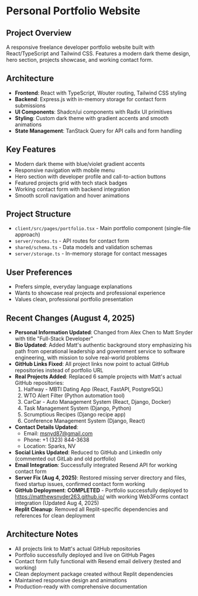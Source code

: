 # Personal Portfolio Website

## Project Overview
A responsive freelance developer portfolio website built with React/TypeScript and Tailwind CSS. Features a modern dark theme design, hero section, projects showcase, and working contact form.

## Architecture
- **Frontend**: React with TypeScript, Wouter routing, Tailwind CSS styling
- **Backend**: Express.js with in-memory storage for contact form submissions
- **UI Components**: Shadcn/ui components with Radix UI primitives
- **Styling**: Custom dark theme with gradient accents and smooth animations
- **State Management**: TanStack Query for API calls and form handling

## Key Features
- Modern dark theme with blue/violet gradient accents
- Responsive navigation with mobile menu
- Hero section with developer profile and call-to-action buttons
- Featured projects grid with tech stack badges
- Working contact form with backend integration
- Smooth scroll navigation and hover animations

## Project Structure
- `client/src/pages/portfolio.tsx` - Main portfolio component (single-file approach)
- `server/routes.ts` - API routes for contact form
- `shared/schema.ts` - Data models and validation schemas
- `server/storage.ts` - In-memory storage for contact messages

## User Preferences
- Prefers simple, everyday language explanations
- Wants to showcase real projects and professional experience
- Values clean, professional portfolio presentation

## Recent Changes (August 4, 2025)
- **Personal Information Updated**: Changed from Alex Chen to Matt Snyder with title "Full-Stack Developer"  
- **Bio Updated**: Added Matt's authentic background story emphasizing his path from operational leadership and government service to software engineering, with mission to solve real-world problems
- **GitHub Links Fixed**: All project links now point to actual GitHub repositories instead of portfolio URL
- **Real Projects Added**: Replaced 6 sample projects with Matt's actual GitHub repositories:
  1. Halfway - MBTI Dating App (React, FastAPI, PostgreSQL)
  2. WTO Alert Filter (Python automation tool)
  3. CarCar - Auto Management System (React, Django, Docker)
  4. Task Management System (Django, Python)
  5. Scrumptious Recipes (Django recipe app)
  6. Conference Management System (Django, React)
- **Contact Details Updated**: 
  - Email: msnyd87@gmail.com
  - Phone: +1 (323) 844-3638
  - Location: Sparks, NV
- **Social Links Updated**: Reduced to GitHub and LinkedIn only (commented out GitLab and old portfolio)
- **Email Integration**: Successfully integrated Resend API for working contact form
- **Server Fix (Aug 4, 2025)**: Restored missing server directory and files, fixed startup issues, confirmed contact form working
- **GitHub Deployment**: **COMPLETED** - Portfolio successfully deployed to https://matthewsnyder263.github.io/ with working Web3Forms contact integration (Updated Aug 4, 2025)
- **Replit Cleanup**: Removed all Replit-specific dependencies and references for clean deployment

## Architecture Notes
- All projects link to Matt's actual GitHub repositories
- Portfolio successfully deployed and live on GitHub Pages
- Contact form fully functional with Resend email delivery (tested and working)
- Clean deployment package created without Replit dependencies
- Maintained responsive design and animations
- Production-ready with comprehensive documentation